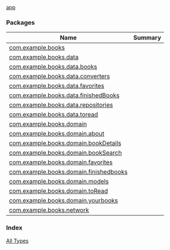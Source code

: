 [app](./index.md)

### Packages

| Name | Summary |
|---|---|
| [com.example.books](com.example.books/index.md) |  |
| [com.example.books.data](com.example.books.data/index.md) |  |
| [com.example.books.data.books](com.example.books.data.books/index.md) |  |
| [com.example.books.data.converters](com.example.books.data.converters/index.md) |  |
| [com.example.books.data.favorites](com.example.books.data.favorites/index.md) |  |
| [com.example.books.data.finishedBooks](com.example.books.data.finished-books/index.md) |  |
| [com.example.books.data.repositories](com.example.books.data.repositories/index.md) |  |
| [com.example.books.data.toread](com.example.books.data.toread/index.md) |  |
| [com.example.books.domain](com.example.books.domain/index.md) |  |
| [com.example.books.domain.about](com.example.books.domain.about/index.md) |  |
| [com.example.books.domain.bookDetails](com.example.books.domain.book-details/index.md) |  |
| [com.example.books.domain.bookSearch](com.example.books.domain.book-search/index.md) |  |
| [com.example.books.domain.favorites](com.example.books.domain.favorites/index.md) |  |
| [com.example.books.domain.finishedbooks](com.example.books.domain.finishedbooks/index.md) |  |
| [com.example.books.domain.models](com.example.books.domain.models/index.md) |  |
| [com.example.books.domain.toRead](com.example.books.domain.to-read/index.md) |  |
| [com.example.books.domain.yourbooks](com.example.books.domain.yourbooks/index.md) |  |
| [com.example.books.network](com.example.books.network/index.md) |  |

### Index

[All Types](alltypes/index.md)